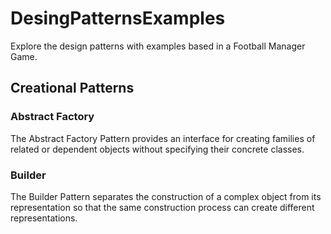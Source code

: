 # DesingPatternsExamples

Explore the design patterns with examples based in a Football Manager Game.

## Creational Patterns

### Abstract Factory

The Abstract Factory Pattern provides an interface for creating families of related or dependent objects without specifying their concrete classes.

### Builder

The Builder Pattern separates the construction of a complex object from its representation so that the same construction process can create different representations.